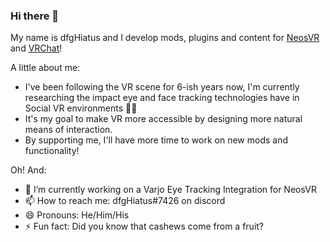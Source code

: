 ### Hi there 👋

My name is dfgHiatus and I develop mods, plugins and content for [NeosVR](https://neos.com/) and [VRChat](https://hello.vrchat.com/)!

A little about me:
- I've been following the VR scene for 6-ish years now, I'm currently researching the impact eye and face tracking technologies have in Social VR environments 👀👄 
- It's my goal to make VR more accessible by designing more natural means of interaction.
- By supporting me, I'll have more time to work on new mods and functionality!

Oh! And:
- 🔭 I’m currently working on a Varjo Eye Tracking Integration for NeosVR
- 📫 How to reach me: dfgHiatus#7426 on discord
- 😄 Pronouns: He/Him/His
- ⚡ Fun fact: Did you know that cashews come from a fruit?

<!--
**dfgHiatus/dfgHiatus** is a ✨ _special_ ✨ repository because its `README.md` (this file) appears on your GitHub profile.

Here are some ideas to get you started:

- 🔭 I’m currently working on ...
- 🌱 I’m currently learning ...
- 👯 I’m looking to collaborate on ...
- 🤔 I’m looking for help with ...
- 💬 Ask me about ...
- 📫 How to reach me: ...
- 😄 Pronouns: He/Him/His
- ⚡ Fun fact: ...
-->


